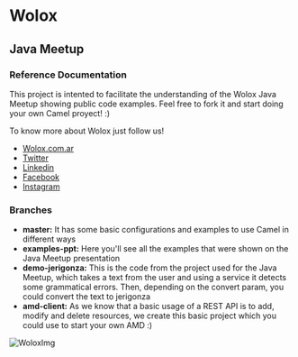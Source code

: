 # Wolox

## Java Meetup

### Reference Documentation
This project is intented to facilitate the understanding of the Wolox Java Meetup showing public code examples. Feel free to fork it and start doing your own Camel proyect! :)

To know more about Wolox just follow us!
* [Wolox.com.ar](https://www.wolox.com.ar/)
* [Twitter](https://twitter.com/wolox)
* [Linkedin](https://ar.linkedin.com/company/wolox)
* [Facebook](https://es-la.facebook.com/woloxsoftware/)
* [Instagram](https://www.instagram.com/wolox)


### Branches
- **master:** It has some basic configurations and examples to use Camel in different ways
- **examples-ppt:** Here you'll see all the examples that were shown on the Java Meetup presentation
- **demo-jerigonza:** This is the code from the project used for the Java Meetup, which takes a text from the user and using a service it detects some grammatical errors. Then, depending on the convert param, you could convert the text to jerigonza
- **amd-client:** As we know that a basic usage of a REST API is to add, modify and delete resources, we create this basic project which you could use to start your own AMD :)

![WoloxImg](http://cabaseiot.com.ar/wp-content/uploads/2017/11/wolox-2.png)
